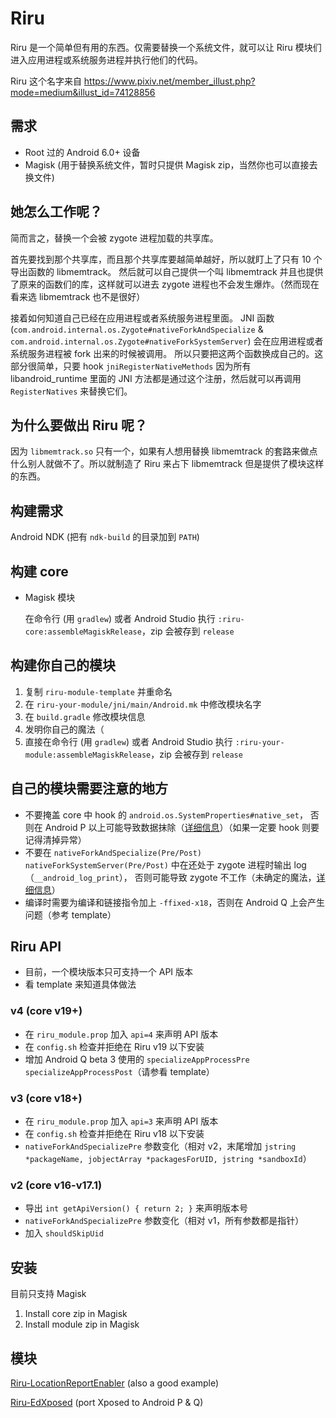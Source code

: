 # Riru

Riru 是一个简单但有用的东西。仅需要替换一个系统文件，就可以让 Riru 模块们进入应用进程或系统服务进程并执行他们的代码。

Riru 这个名字来自 https://www.pixiv.net/member_illust.php?mode=medium&illust_id=74128856

## 需求

* Root 过的 Android 6.0+ 设备 
* Magisk (用于替换系统文件，暂时只提供 Magisk zip，当然你也可以直接去换文件)

## 她怎么工作呢？

简而言之，替换一个会被 zygote 进程加载的共享库。

首先要找到那个共享库，而且那个共享库要越简单越好，所以就盯上了只有 10 个导出函数的 libmemtrack。
然后就可以自己提供一个叫 libmemtrack 并且也提供了原来的函数们的库，这样就可以进去 zygote 进程也不会发生爆炸。（然而现在看来选 libmemtrack 也不是很好）

接着如何知道自己已经在应用进程或者系统服务进程里面。
JNI 函数 (`com.android.internal.os.Zygote#nativeForkAndSpecialize` & `com.android.internal.os.Zygote#nativeForkSystemServer`) 会在应用进程或者系统服务进程被 fork 出来的时候被调用。
所以只要把这两个函数换成自己的。这部分很简单，只要 hook `jniRegisterNativeMethods` 因为所有 libandroid_runtime 里面的 JNI 方法都是通过这个注册，然后就可以再调用 `RegisterNatives` 来替换它们。

## 为什么要做出 Riru 呢？

因为 `libmemtrack.so` 只有一个，如果有人想用替换 libmemtrack 的套路来做点什么别人就做不了。所以就制造了 Riru 来占下 libmemtrack 但是提供了模块这样的东西。

## 构建需求

Android NDK (把有 `ndk-build` 的目录加到 `PATH`)

## 构建 core

* Magisk 模块

  在命令行 (用 `gradlew`) 或者 Android Studio 执行 `:riru-core:assembleMagiskRelease`，zip 会被存到 `release`

## 构建你自己的模块

1. 复制 `riru-module-template` 并重命名
2. 在 `riru-your-module/jni/main/Android.mk` 中修改模块名字
3. 在 `build.gradle` 修改模块信息
4. 发明你自己的魔法（
5. 直接在命令行 (用 `gradlew`) 或者 Android Studio 执行 `:riru-your-module:assembleMagiskRelease`，zip 会被存到 `release`

## 自己的模块需要注意的地方

* 不要掩盖 core 中 hook 的 `android.os.SystemProperties#native_set`，
  否则在 Android P 以上可能导致数据抹除（[详细信息](https://github.com/RikkaApps/Riru/blob/v7/riru-core/jni/main/jni_native_method.cpp#L162-L176)）（如果一定要 hook 则要记得清掉异常）
* 不要在 `nativeForkAndSpecialize(Pre/Post)` `nativeForkSystemServer(Pre/Post)` 中在还处于 zygote 进程时输出 log（`__android_log_print`），
  否则可能导致 zygote 不工作（未确定的魔法，[详细信息](https://github.com/RikkaApps/Riru/blob/77adfd6a4a6a81bfd20569c910bc4854f2f84f5e/riru-core/jni/main/jni_native_method.cpp#L55-L66)）
* 编译时需要为编译和链接指令加上 `-ffixed-x18`，否则在 Android Q 上会产生问题（参考 template）

## Riru API

* 目前，一个模块版本只可支持一个 API 版本
* 看 template 来知道具体做法

### v4 (core v19+)

* 在 `riru_module.prop` 加入 `api=4` 来声明 API 版本
* 在 `config.sh` 检查并拒绝在 Riru v19 以下安装
* 增加 Android Q beta 3 使用的 `specializeAppProcessPre` `specializeAppProcessPost`（请参看 template）

### v3 (core v18+)

* 在 `riru_module.prop` 加入 `api=3` 来声明 API 版本
* 在 `config.sh` 检查并拒绝在 Riru v18 以下安装
* `nativeForkAndSpecializePre` 参数变化（相对 v2，末尾增加 `jstring *packageName, jobjectArray *packagesForUID, jstring *sandboxId`）

### v2 (core v16-v17.1)

* 导出 `int getApiVersion() { return 2; }` 来声明版本号
* `nativeForkAndSpecializePre` 参数变化（相对 v1，所有参数都是指针）
* 加入 `shouldSkipUid`

## 安装

目前只支持 Magisk

1. Install core zip in Magisk
2. Install module zip in Magisk

## 模块

[Riru-LocationReportEnabler](https://github.com/RikkaApps/Riru-LocationReportEnabler) (also a good example)

[Riru-EdXposed](https://github.com/ElderDrivers/EdXposed) (port Xposed to Android P & Q)
